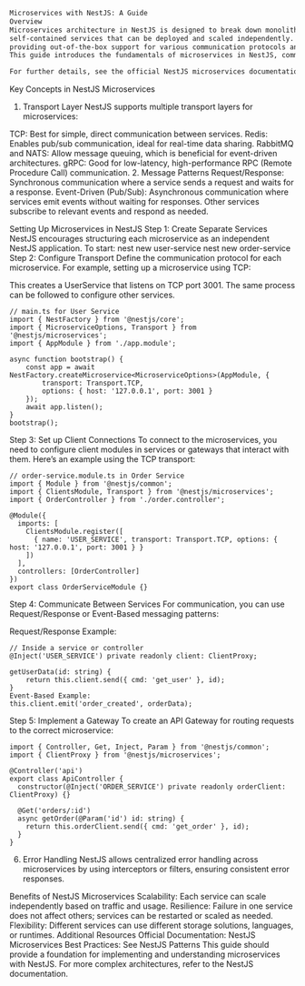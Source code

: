 ```txt
Microservices with NestJS: A Guide
Overview
Microservices architecture in NestJS is designed to break down monolithic applications into smaller, 
self-contained services that can be deployed and scaled independently. NestJS simplifies this architecture by 
providing out-of-the-box support for various communication protocols and transports, including TCP, Redis, RabbitMQ, NATS, and gRPC. 
This guide introduces the fundamentals of microservices in NestJS, common patterns, and practical steps for implementation.

For further details, see the official NestJS microservices documentation.
```

Key Concepts in NestJS Microservices
1. Transport Layer
NestJS supports multiple transport layers for microservices:

TCP: Best for simple, direct communication between services.
Redis: Enables pub/sub communication, ideal for real-time data sharing.
RabbitMQ and NATS: Allow message queuing, which is beneficial for event-driven architectures.
gRPC: Good for low-latency, high-performance RPC (Remote Procedure Call) communication.
2. Message Patterns
Request/Response: Synchronous communication where a service sends a request and waits for a response.
Event-Driven (Pub/Sub): Asynchronous communication where services emit events without waiting for responses. Other services subscribe to relevant events and respond as needed.



Setting Up Microservices in NestJS
Step 1: Create Separate Services
NestJS encourages structuring each microservice as an independent NestJS application. To start:
nest new user-service
nest new order-service
Step 2: Configure Transport
Define the communication protocol for each microservice. For example, setting up a microservice using TCP:

This creates a UserService that listens on TCP port 3001. The same process can be followed to configure other services.
```tsx
// main.ts for User Service
import { NestFactory } from '@nestjs/core';
import { MicroserviceOptions, Transport } from '@nestjs/microservices';
import { AppModule } from './app.module';

async function bootstrap() {
    const app = await NestFactory.createMicroservice<MicroserviceOptions>(AppModule, {
        transport: Transport.TCP,
        options: { host: '127.0.0.1', port: 3001 }
    });
    await app.listen();
}
bootstrap();
```
Step 3: Set up Client Connections
To connect to the microservices, you need to configure client modules in services or gateways that interact with them. Here’s an example using the TCP transport:
```tsx
// order-service.module.ts in Order Service
import { Module } from '@nestjs/common';
import { ClientsModule, Transport } from '@nestjs/microservices';
import { OrderController } from './order.controller';

@Module({
  imports: [
    ClientsModule.register([
      { name: 'USER_SERVICE', transport: Transport.TCP, options: { host: '127.0.0.1', port: 3001 } }
    ])
  ],
  controllers: [OrderController]
})
export class OrderServiceModule {}
```
Step 4: Communicate Between Services
For communication, you can use Request/Response or Event-Based messaging patterns:

Request/Response Example:
```tsx
// Inside a service or controller
@Inject('USER_SERVICE') private readonly client: ClientProxy;

getUserData(id: string) {
    return this.client.send({ cmd: 'get_user' }, id);
}
Event-Based Example:
this.client.emit('order_created', orderData);
```
Step 5: Implement a Gateway
To create an API Gateway for routing requests to the correct microservice:
```tsx
import { Controller, Get, Inject, Param } from '@nestjs/common';
import { ClientProxy } from '@nestjs/microservices';

@Controller('api')
export class ApiController {
  constructor(@Inject('ORDER_SERVICE') private readonly orderClient: ClientProxy) {}

  @Get('orders/:id')
  async getOrder(@Param('id') id: string) {
    return this.orderClient.send({ cmd: 'get_order' }, id);
  }
}
```
6. Error Handling
NestJS allows centralized error handling across microservices by using interceptors or filters, ensuring consistent error responses.

Benefits of NestJS Microservices
Scalability: Each service can scale independently based on traffic and usage.
Resilience: Failure in one service does not affect others; services can be restarted or scaled as needed.
Flexibility: Different services can use different storage solutions, languages, or runtimes.
Additional Resources
Official Documentation: NestJS Microservices
Best Practices: See NestJS Patterns
This guide should provide a foundation for implementing and understanding microservices with NestJS. For more complex architectures, refer to the NestJS documentation.















